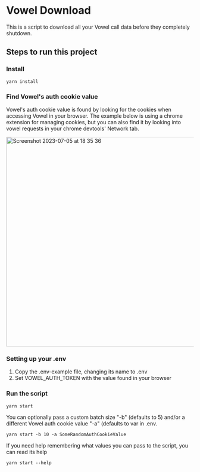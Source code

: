 # Vowel Download

This is a script to download all your Vowel call data before they completely shutdown.

## Steps to run this project

### Install
```
yarn install
```

### Find Vowel's auth cookie value
Vowel's auth cookie value is found by looking for the cookies when accessing Vowel in your browser. The example below is using a chrome extension for managing cookies, but you can also find it by looking into vowel requests in your chrome devtools' Network tab.

<img width="561" alt="Screenshot 2023-07-05 at 18 35 36" src="https://github.com/agencyenterprise/vowel-download/assets/5142389/a380336e-a6f9-4120-854d-e56eff1612b0">

### Setting up your .env
1. Copy the .env-example file, changing its name to .env
1. Set VOWEL_AUTH_TOKEN with the value found in your browser

### Run the script
```
yarn start
```
You can optionally pass a custom batch size "-b" (defaults to 5) and/or a different Vowel auth cookie value "-a" (defaults to var in .env.
```
yarn start -b 10 -a SomeRandomAuthCookieValue
```
If you need help remembering what values you can pass to the script, you can read its help
```
yarn start --help
```
